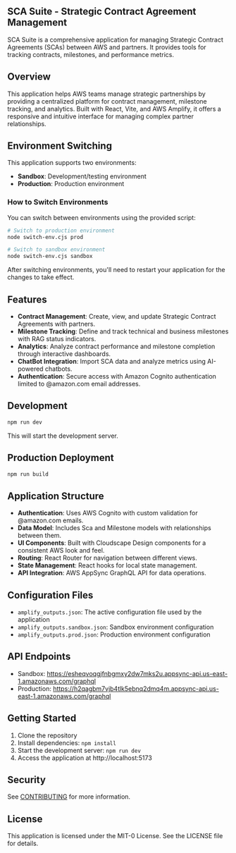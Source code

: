 ## SCA Suite - Strategic Contract Agreement Management

SCA Suite is a comprehensive application for managing Strategic Contract Agreements (SCAs) between AWS and partners. It provides tools for tracking contracts, milestones, and performance metrics.

## Overview

This application helps AWS teams manage strategic partnerships by providing a centralized platform for contract management, milestone tracking, and analytics. Built with React, Vite, and AWS Amplify, it offers a responsive and intuitive interface for managing complex partner relationships.

## Environment Switching

This application supports two environments:

- **Sandbox**: Development/testing environment
- **Production**: Production environment

### How to Switch Environments

You can switch between environments using the provided script:

```bash
# Switch to production environment
node switch-env.cjs prod

# Switch to sandbox environment
node switch-env.cjs sandbox
```

After switching environments, you'll need to restart your application for the changes to take effect.

## Features

- **Contract Management**: Create, view, and update Strategic Contract Agreements with partners.
- **Milestone Tracking**: Define and track technical and business milestones with RAG status indicators.
- **Analytics**: Analyze contract performance and milestone completion through interactive dashboards.
- **ChatBot Integration**: Import SCA data and analyze metrics using AI-powered chatbots.
- **Authentication**: Secure access with Amazon Cognito authentication limited to @amazon.com email addresses.

## Development

```bash
npm run dev
```

This will start the development server.

## Production Deployment

```bash
npm run build
```

## Application Structure

- **Authentication**: Uses AWS Cognito with custom validation for @amazon.com emails.
- **Data Model**: Includes Sca and Milestone models with relationships between them.
- **UI Components**: Built with Cloudscape Design components for a consistent AWS look and feel.
- **Routing**: React Router for navigation between different views.
- **State Management**: React hooks for local state management.
- **API Integration**: AWS AppSync GraphQL API for data operations.

## Configuration Files

- `amplify_outputs.json`: The active configuration file used by the application
- `amplify_outputs.sandbox.json`: Sandbox environment configuration
- `amplify_outputs.prod.json`: Production environment configuration

## API Endpoints

- Sandbox: https://esheqvoqgjfnbgmxy2dw7mks2u.appsync-api.us-east-1.amazonaws.com/graphql
- Production: https://h2qagbm7vjb4tlk5ebnq2dmq4m.appsync-api.us-east-1.amazonaws.com/graphql

## Getting Started

1. Clone the repository
2. Install dependencies: `npm install`
3. Start the development server: `npm run dev`
4. Access the application at http://localhost:5173

## Security

See [CONTRIBUTING](CONTRIBUTING.md#security-issue-notifications) for more information.

## License

This application is licensed under the MIT-0 License. See the LICENSE file for details.